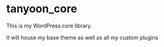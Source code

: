 # tanyoon_core
This is my WordPress core library.

It will house my base theme as well as all my custom plugins
